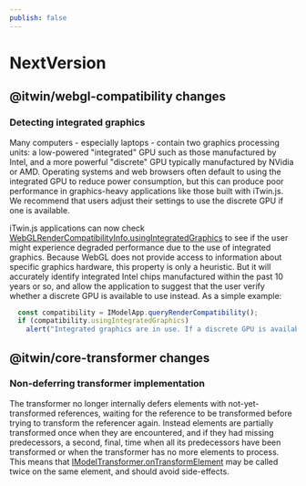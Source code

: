 ```yaml
---
publish: false
---
```

# NextVersion

## @itwin/webgl-compatibility changes

### Detecting integrated graphics

Many computers - especially laptops - contain two graphics processing units: a low-powered "integrated" GPU such as those manufactured by Intel, and a more powerful "discrete" GPU typically manufactured by NVidia or AMD. Operating systems and web browsers often default to using the integrated GPU to reduce power consumption, but this can produce poor performance in graphics-heavy applications like those built with iTwin.js.  We recommend that users adjust their settings to use the discrete GPU if one is available.

iTwin.js applications can now check [WebGLRenderCompatibilityInfo.usingIntegratedGraphics]($webgl-compatibility) to see if the user might experience degraded performance due to the use of integrated graphics. Because WebGL does not provide access to information about specific graphics hardware, this property is only a heuristic. But it will accurately identify integrated Intel chips manufactured within the past 10 years or so, and allow the application to suggest that the user verify whether a discrete GPU is available to use instead. As a simple example:

```ts
  const compatibility = IModelApp.queryRenderCompatibility();
  if (compatibility.usingIntegratedGraphics)
    alert("Integrated graphics are in use. If a discrete GPU is available, consider switching your device or browser to use it.");
```

## @itwin/core-transformer changes

### Non-deferring transformer implementation

The transformer no longer internally defers elements with not-yet-transformed references, waiting for the reference to be transformed before
trying to transform the referencer again. Instead elements are partially transformed once when they are encountered, and if they had missing
predecessors, a second, final, time when all its predecessors have been transformed or when the transformer has no more elements to process.
This means that [IModelTransformer.onTransformElement]($transformer) may be called twice on the same element, and should avoid side-effects.
